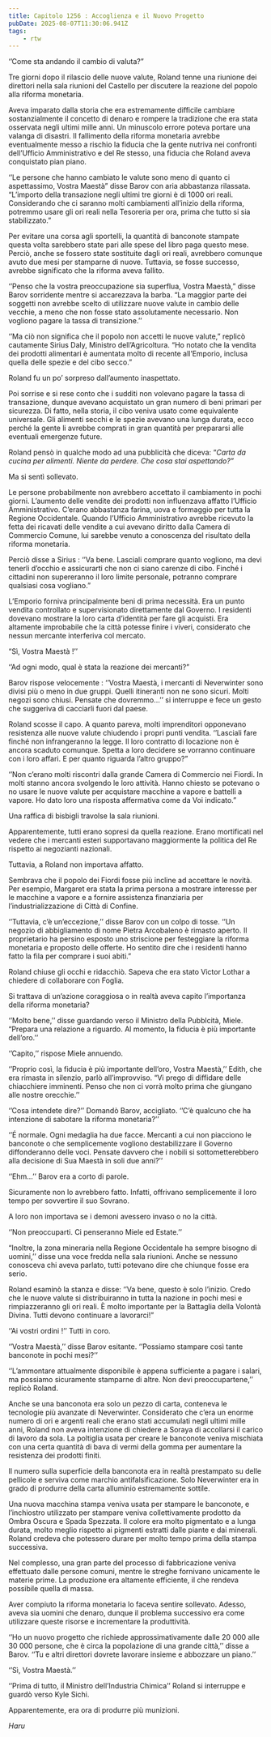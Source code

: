 ```yaml
---
title: Capitolo 1256 : Accoglienza e il Nuovo Progetto
pubDate: 2025-08-07T11:30:06.941Z
tags:
    - rtw
---
```



‘’Come sta andando il cambio di valuta?”


Tre giorni dopo il rilascio delle nuove valute, Roland tenne una riunione dei direttori nella sala riunioni del Castello per discutere la reazione del popolo alla riforma monetaria.


Aveva imparato dalla storia che era estremamente difficile cambiare sostanzialmente il concetto di denaro e rompere la tradizione che era stata osservata negli ultimi mille anni. Un minuscolo errore poteva portare una valanga di disastri. Il fallimento della riforma monetaria avrebbe eventualmente messo a rischio la fiducia che la gente nutriva nei confronti dell’Ufficio Amministrativo e del Re stesso, una fiducia che Roland aveva conquistato pian piano.


‘’Le persone che hanno cambiato le valute sono meno di quanto ci aspettassimo, Vostra Maestà” disse Barov con aria abbastanza rilassata. “L’importo della transazione negli ultimi tre giorni è di 1000 ori reali. Considerando che ci saranno molti cambiamenti all’inizio della riforma, potremmo usare gli ori reali nella Tesoreria per ora, prima che tutto si sia stabilizzato.”


Per evitare una corsa agli sportelli, la quantità di banconote stampate questa volta sarebbero state pari alle spese del libro paga questo mese. Perciò, anche se fossero state sostituite dagli ori reali, avrebbero comunque avuto due mesi per stamparne di nuove. Tuttavia, se fosse successo, avrebbe significato che la riforma aveva fallito.


‘’Penso che la vostra preoccupazione sia superflua, Vostra Maestà,” disse Barov sorridente mentre si accarezzava la barba. “La maggior parte dei soggetti non avrebbe scelto di utilizzare nuove valute in cambio delle vecchie, a meno che non fosse stato assolutamente necessario. Non vogliono pagare la tassa di transizione.’’


‘’Ma ciò non significa che il popolo non accetti le nuove valute,” replicò cautamente Sirius Daly, Ministro dell’Agricoltura. “Ho notato che la vendita dei prodotti alimentari è aumentata molto di recente all’Emporio, inclusa quella delle spezie e del cibo secco.”


Roland fu un po’ sorpreso dall’aumento inaspettato.


Poi sorrise e si rese conto che i sudditi non volevano pagare la tassa di transazione, dunque avevano acquistato un gran numero di beni primari per sicurezza. Di fatto, nella storia, il cibo veniva usato come equivalente universale. Gli alimenti secchi e le spezie avevano una lunga durata, ecco perché la gente li avrebbe comprati in gran quantità per prepararsi alle eventuali emergenze future.


Roland pensò in qualche modo ad una pubblicità che diceva: “<em>Carta da cucina per alimenti. Niente da perdere. Che cosa stai aspettando?” </em>


Ma si sentì sollevato.


Le persone probabilmente non avrebbero accettato il cambiamento in pochi giorni. L’aumento delle vendite dei prodotti non influenzava affatto l’Ufficio Amministrativo. C’erano abbastanza farina, uova e formaggio per tutta la Regione Occidentale. Quando l’Ufficio Amministrativo avrebbe ricevuto la fetta dei ricavati delle vendite a cui avevano diritto dalla Camera di Commercio Comune, lui sarebbe venuto a conoscenza del risultato della riforma monetaria.


Perciò disse a Sirius : ‘’Va bene. Lasciali comprare quanto vogliono, ma devi tenerli d’occhio e assicurarti che non ci siano carenze di cibo. Finché i cittadini non supereranno il loro limite personale, potranno comprare qualsiasi cosa vogliano.”


L’Emporio forniva principalmente beni di prima necessità. Era un punto vendita controllato e supervisionato direttamente dal Governo. I residenti dovevano mostrare la loro carta d’identità per fare gli acquisti. Era altamente improbabile che la città potesse finire i viveri, considerato che nessun mercante interferiva col mercato.


“Sì, Vostra Maestà !’’


‘’Ad ogni modo, qual è stata la reazione dei mercanti?”


Barov rispose velocemente : ‘’Vostra Maestà, i mercanti di Neverwinter sono divisi più o meno in due gruppi. Quelli itineranti non ne sono sicuri. Molti negozi sono chiusi. Pensate che dovremmo…’’ si interruppe e fece un gesto che suggeriva di cacciarli fuori dal paese.


Roland scosse il capo. A quanto pareva, molti imprenditori opponevano resistenza alle nuove valute chiudendo i propri punti vendita. ‘’Lasciali fare finché non infrangeranno la legge. Il loro contratto di locazione non è ancora scaduto comunque. Spetta a loro decidere se vorranno continuare con i loro affari. E per quanto riguarda l’altro gruppo?”


‘’Non c’erano molti riscontri dalla grande Camera di Commercio nei Fiordi. In molti stanno ancora svolgendo le loro attività. Hanno chiesto se potevano o no usare le nuove valute per acquistare macchine a vapore e battelli a vapore. Ho dato loro una risposta affermativa come da Voi indicato.”


Una raffica di bisbigli travolse la sala riunioni.


Apparentemente, tutti erano sopresi da quella reazione. Erano mortificati nel vedere che i mercanti esteri supportavano maggiormente la politica del Re rispetto ai negozianti nazionali.


Tuttavia, a Roland non importava affatto.


Sembrava che il popolo dei Fiordi fosse più incline ad accettare le novità. Per esempio, Margaret era stata la prima persona a mostrare interesse per le macchine a vapore e a fornire assistenza finanziaria per l’industrializzazione di Città di Confine.


‘’Tuttavia, c’è un’eccezione,’’ disse Barov con un colpo di tosse. ‘’Un negozio di abbigliamento di nome Pietra Arcobaleno è rimasto aperto. Il proprietario ha persino esposto uno striscione per festeggiare la riforma monetaria e proposto delle offerte. Ho sentito dire che i residenti hanno fatto la fila per comprare i suoi abiti.”


Roland chiuse gli occhi e ridacchiò. Sapeva che era stato Victor Lothar a  chiedere di collaborare con Foglia.


Si trattava di un’azione coraggiosa o in realtà aveva capito l’importanza della riforma monetaria?


‘’Molto bene,’’ disse guardando verso il Ministro della Pubblcità, Miele. “Prepara una relazione a riguardo. Al momento, la fiducia è più importante dell’oro.’’


‘’Capito,’’ rispose Miele annuendo.


‘’Proprio così, la fiducia è più importante dell’oro, Vostra Maestà,’’ Edith, che era rimasta in silenzio, parlò all’improvviso. “Vi prego di diffidare delle chiacchiere imminenti. Penso che non ci vorrà molto prima che giungano alle nostre orecchie.’’


‘’Cosa intendete dire?’’ Domandò Barov, accigliato. ‘’C’è qualcuno che ha intenzione di sabotare la riforma monetaria?’’


‘’É normale. Ogni medaglia ha due facce. Mercanti a cui non piacciono le banconote o che semplicemente vogliono destabilizzare il Governo diffonderanno delle voci. Pensate davvero che i nobili si sottometterebbero alla decisione di Sua Maestà in soli due anni?’’


‘’Ehm…’’ Barov era a corto di parole.


Sicuramente non lo avrebbero fatto. Infatti, offrivano semplicemente il loro tempo per sovvertire il suo Sovrano.


A loro non importava se i demoni avessero invaso o no la città.


‘’Non preoccuparti. Ci penseranno Miele ed Estate.’’


“Inoltre, la zona mineraria nella Regione Occidentale ha sempre bisogno di uomini,’’ disse una voce fredda nella sala riunioni. Anche se nessuno conosceva chi aveva parlato, tutti potevano dire che chiunque fosse era serio.


Roland esaminò la stanza e disse: ‘’Va bene, questo è solo l’inizio. Credo che le nuove valute si distribuiranno in tutta la nazione in pochi mesi e rimpiazzeranno gli ori reali. È molto importante per la Battaglia della Volontà Divina. Tutti devono continuare a lavorarci!”


‘’Ai vostri ordini !’’ Tutti in coro.


‘’Vostra Maestà,’’ disse Barov esitante. ‘’Possiamo stampare così tante banconote in pochi mesi?’’


‘’L’ammontare attualmente disponibile è appena sufficiente a pagare i salari, ma possiamo sicuramente stamparne di altre. Non devi preoccupartene,’’ replicò Roland.


Anche se una banconota era solo un pezzo di carta, conteneva le tecnologie più avanzate di Neverwinter. Considerato che c’era un enorme numero di ori e argenti reali che erano stati accumulati negli ultimi mille anni, Roland non aveva intenzione di chiedere a Soraya di accollarsi il carico di lavoro da sola. La poltiglia usata per creare le banconote veniva mischiata con una certa quantità di bava di vermi della gomma per aumentare la resistenza dei prodotti finiti.


Il numero sulla superficie della banconota era in realtà prestampato su delle pellicole e serviva come marchio antifalsificazione. Solo Neverwinter era in grado di produrre della carta alluminio estremamente sottile.


Una nuova macchina stampa veniva usata per stampare le banconote, e l’inchiostro utilizzato per stampare veniva collettivamente prodotto da Ombra Oscura e Spada Spezzata. Il colore era molto pigmentato e a lunga durata, molto meglio rispetto ai pigmenti estratti dalle piante e dai minerali. Roland credeva che potessero durare per molto tempo prima della stampa successiva.


Nel complesso, una gran parte del processo di fabbricazione veniva effettuato dalle persone comuni, mentre le streghe fornivano unicamente le materie prime. La produzione era altamente efficiente, il che rendeva possibile quella di massa.


Aver compiuto la riforma monetaria lo faceva sentire sollevato. Adesso, aveva sia uomini che denaro, dunque il problema successivo era come utilizzare queste risorse e incrementare la produttività.


‘’Ho un nuovo progetto che richiede approssimativamente dalle 20 000 alle 30 000 persone, che è circa la popolazione di una grande città,’’ disse a Barov. ‘’Tu e altri direttori dovrete lavorare insieme e abbozzare un piano.’’


‘’Sì, Vostra Maestà.’’


‘’Prima di tutto, il Ministro dell’Industria Chimica’’ Roland si interruppe e guardò verso Kyle Sichi.


Apparentemente, era ora di produrre più munizioni.


<em>Haru</em>
                                


                                



